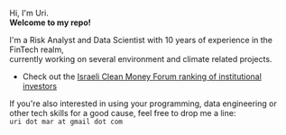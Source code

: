 Hi, I'm Uri.<BR>
<B>Welcome to my repo!</B>

I'm a Risk Analyst and Data Scientist with 10 years of experience in the FinTech realm,<BR>
currently working on several environment and climate related projects.

* Check out the [Israeli Clean Money Forum ranking of institutional investors](https://www.fossilfree.org.il/the-ranking)

If you're also interested in using your programming, data engineering or other tech skills for a good cause, feel free to drop me a line:<BR>
`uri dot mar at gmail dot com`

<!---
Uri-Marom/Uri-Marom is a ✨ special ✨ repository because its `README.md` (this file) appears on your GitHub profile.
You can click the Preview link to take a look at your changes.
--->
